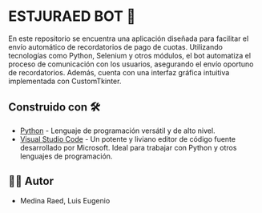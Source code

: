 # ESTJURAED BOT 🤖

En este repositorio se encuentra una aplicación diseñada para facilitar el envío automático de recordatorios de pago de cuotas. Utilizando tecnologías como Python, Selenium y otros módulos, el bot automatiza el proceso de comunicación con los usuarios, asegurando el envío oportuno de recordatorios. Además, cuenta con una interfaz gráfica intuitiva implementada con CustomTkinter.

## Construido con 🛠️

- [Python](https://www.python.org/) - Lenguaje de programación versátil y de alto nivel.
- [Visual Studio Code](https://code.visualstudio.com/) - Un potente y liviano editor de código fuente desarrollado por Microsoft. Ideal para trabajar con Python y otros lenguajes de programación.

## 👨‍💻 Autor

- Medina Raed, Luis Eugenio
